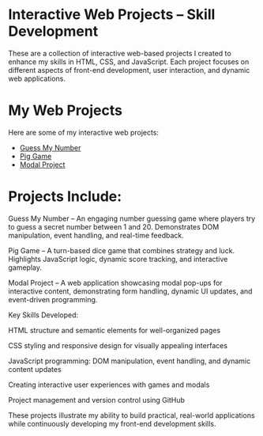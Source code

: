 # Interactive Web Projects – Skill Development

These are a collection of interactive web-based projects I created to enhance my skills in HTML, CSS, and JavaScript. Each project focuses on different aspects of front-end development, user interaction, and dynamic web applications.


# My Web Projects

Here are some of my interactive web projects:

- [Guess My Number](Guess-My-Number/index.html)
- [Pig Game](pig-game/index.html)
- [Modal Project](progetto-modal/index.html)



# Projects Include:

Guess My Number – An engaging number guessing game where players try to guess a secret number between 1 and 20. Demonstrates DOM manipulation, event handling, and real-time feedback.

Pig Game – A turn-based dice game that combines strategy and luck. Highlights JavaScript logic, dynamic score tracking, and interactive gameplay.

Modal Project – A web application showcasing modal pop-ups for interactive content, demonstrating form handling, dynamic UI updates, and event-driven programming.

Key Skills Developed:

HTML structure and semantic elements for well-organized pages

CSS styling and responsive design for visually appealing interfaces

JavaScript programming: DOM manipulation, event handling, and dynamic content updates

Creating interactive user experiences with games and modals

Project management and version control using GitHub

These projects illustrate my ability to build practical, real-world applications while continuously developing my front-end development skills.
